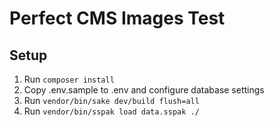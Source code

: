# Perfect CMS Images Test

## Setup

1. Run `composer install`
2. Copy .env.sample to .env and configure database settings
3. Run `vendor/bin/sake dev/build flush=all`
4. Run `vendor/bin/sspak load data.sspak ./`
